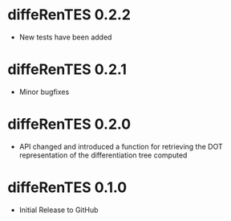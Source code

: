 # diffeRenTES 0.2.2

*  New tests have been added 

# diffeRenTES 0.2.1

*  Minor bugfixes

# diffeRenTES 0.2.0

*  API changed and introduced a function for retrieving the DOT representation of the differentiation tree computed

# diffeRenTES 0.1.0

*  Initial Release to GitHub
